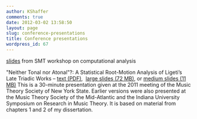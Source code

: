 ```yaml
---
author: KShaffer
comments: true
date: 2012-03-02 13:58:50
layout: page
slug: conference-presentations
title: Conference presentations
wordpress_id: 67
---
```


[slides](/media/SMT2011-interoperability.pdf) from SMT workshop on computational analysis

"Neither Tonal nor Atonal"?: A Statistical Root-Motion Analysis of Ligeti’s Late Triadic Works – [text (PDF)](/media/NeitherTonalNorAtonal-text.pdf),  [large slides (72 MB)](/media/NeitherTonalNorAtonal-slidesLarge.mov), or [medium slides (11 MB)](/media/NeitherTonalNorAtonal-slidesMedium.mov)
This is a 30-minute presentation given at the 2011 meeting of the Music Theory Society of New York State. Earlier versions were also presented at the Music Theory Society of the Mid-Atlantic and the Indiana University Symposium on Research in Music Theory. It is based on material from chapters 1 and 2 of my dissertation.
